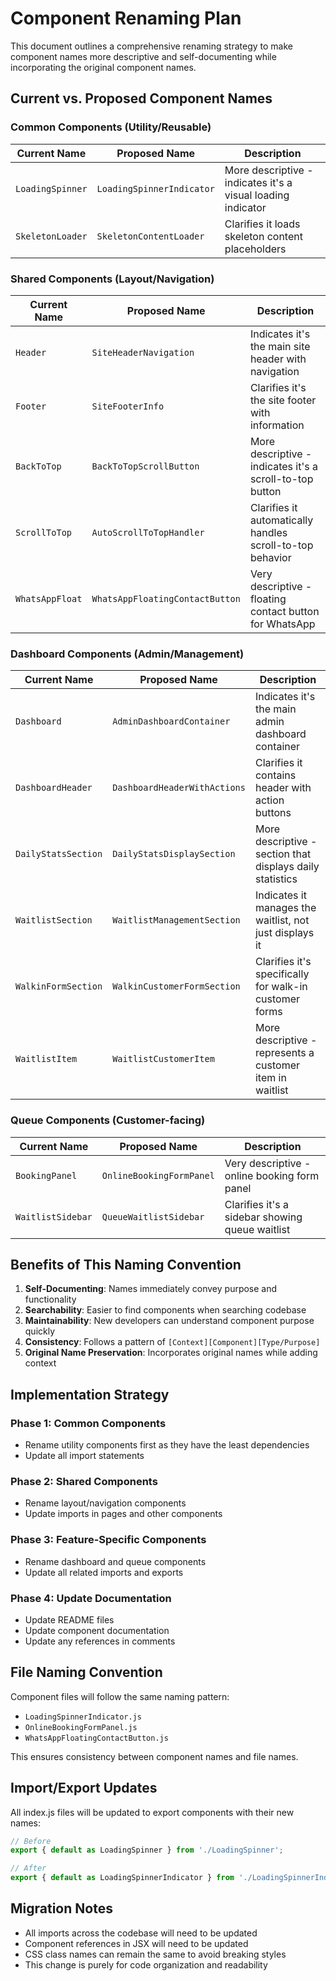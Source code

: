 # Component Renaming Plan

This document outlines a comprehensive renaming strategy to make component names more descriptive and self-documenting while incorporating the original component names.

## Current vs. Proposed Component Names

### Common Components (Utility/Reusable)

| Current Name | Proposed Name | Description |
|--------------|---------------|-------------|
| `LoadingSpinner` | `LoadingSpinnerIndicator` | More descriptive - indicates it's a visual loading indicator |
| `SkeletonLoader` | `SkeletonContentLoader` | Clarifies it loads skeleton content placeholders |

### Shared Components (Layout/Navigation)

| Current Name | Proposed Name | Description |
|--------------|---------------|-------------|
| `Header` | `SiteHeaderNavigation` | Indicates it's the main site header with navigation |
| `Footer` | `SiteFooterInfo` | Clarifies it's the site footer with information |
| `BackToTop` | `BackToTopScrollButton` | More descriptive - indicates it's a scroll-to-top button |
| `ScrollToTop` | `AutoScrollToTopHandler` | Clarifies it automatically handles scroll-to-top behavior |
| `WhatsAppFloat` | `WhatsAppFloatingContactButton` | Very descriptive - floating contact button for WhatsApp |

### Dashboard Components (Admin/Management)

| Current Name | Proposed Name | Description |
|--------------|---------------|-------------|
| `Dashboard` | `AdminDashboardContainer` | Indicates it's the main admin dashboard container |
| `DashboardHeader` | `DashboardHeaderWithActions` | Clarifies it contains header with action buttons |
| `DailyStatsSection` | `DailyStatsDisplaySection` | More descriptive - section that displays daily statistics |
| `WaitlistSection` | `WaitlistManagementSection` | Indicates it manages the waitlist, not just displays it |
| `WalkinFormSection` | `WalkinCustomerFormSection` | Clarifies it's specifically for walk-in customer forms |
| `WaitlistItem` | `WaitlistCustomerItem` | More descriptive - represents a customer item in waitlist |

### Queue Components (Customer-facing)

| Current Name | Proposed Name | Description |
|--------------|---------------|-------------|
| `BookingPanel` | `OnlineBookingFormPanel` | Very descriptive - online booking form panel |
| `WaitlistSidebar` | `QueueWaitlistSidebar` | Clarifies it's a sidebar showing queue waitlist |

## Benefits of This Naming Convention

1. **Self-Documenting**: Names immediately convey purpose and functionality
2. **Searchability**: Easier to find components when searching codebase
3. **Maintainability**: New developers can understand component purpose quickly
4. **Consistency**: Follows a pattern of `[Context][Component][Type/Purpose]`
5. **Original Name Preservation**: Incorporates original names while adding context

## Implementation Strategy

### Phase 1: Common Components
- Rename utility components first as they have the least dependencies
- Update all import statements

### Phase 2: Shared Components
- Rename layout/navigation components
- Update imports in pages and other components

### Phase 3: Feature-Specific Components
- Rename dashboard and queue components
- Update all related imports and exports

### Phase 4: Update Documentation
- Update README files
- Update component documentation
- Update any references in comments

## File Naming Convention

Component files will follow the same naming pattern:
- `LoadingSpinnerIndicator.js`
- `OnlineBookingFormPanel.js`
- `WhatsAppFloatingContactButton.js`

This ensures consistency between component names and file names.

## Import/Export Updates

All index.js files will be updated to export components with their new names:

```javascript
// Before
export { default as LoadingSpinner } from './LoadingSpinner';

// After
export { default as LoadingSpinnerIndicator } from './LoadingSpinnerIndicator';
```

## Migration Notes

- All imports across the codebase will need to be updated
- Component references in JSX will need to be updated
- CSS class names can remain the same to avoid breaking styles
- This change is purely for code organization and readability